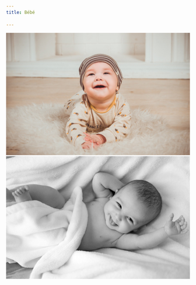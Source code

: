 ```yaml
---
title: Bébé

---
```

![Photo de bébé](/uploads/baby2.jpg "baby1")![Photo de bébé](/uploads/baby1.jpg "baby2")